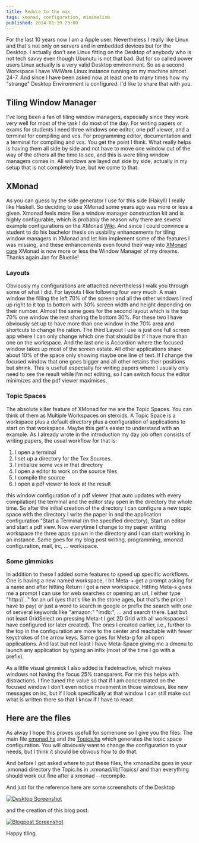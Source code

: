 ```yaml
---
title: Reduce to the max
tags: xmonad, configuration, minimalism
published: 2014-01-19 23:00
---
```


For the last 10 years now I am a Apple user. Nevertheless I really like Linux and that's not only on servers and in embedded devices but for the Desktop. I actually don't see Linux fitting on the Desktop of anybody who is not tech savvy even though Ubunutu is not that bad. But for so called power users Linux actually is a very valid Desktop environment. So as a second Workspace I have VMWare Linux instance running on my machine almost 24-7. And since I have been asked now at least one to many times how my "strange" Desktop Environment is configured. I'd like to share that with you.

<!--more-->

## Tiling Window Manager

I've long been a fan of tiling window managers, especially since they work very well for most of the task I do most of the day. For writing papers or exams for students I need three windows one editor, one pdf viewer, and a terminal for compiling and vcs. For programming editor, documentation and a terminal for compiling and vcs. You get the point I think. What really helps is having them all side by side and not have to move one window out of the way of the others all the time to see, and this is were tiling window managers comes in. All windows are layed out side by side, actually in my setup that is not completely true, but we come to that. 

## XMonad

As you can guess by the side generator I use for this side (Hakyll) I really like Haskell. So deciding to use XMonad some years ago was more or less a given. Xmonad feels more like a window manager construction kit and is highly configurable, which is probably the reason why there are several example configurations on the XMonad [Wiki](http://www.haskell.org/haskellwiki/Xmonad/Config_archive). And since I could convince a student to do his bachelor thesis on usability enhancements for tiling window managers in XMonad and let him implement some of the features I was missing, and these enhancements even found their way into [XMonad core](http://xmonad.wordpress.com/2009/12/06/bluetile.-branch-merged-into-xmonad/) XMonad is now more or less the Window Manager of my dreams. Thanks again Jan for Bluetile! 

### Layouts
Obviously my configurations are attached nevertheless I walk you through some of what I did. For layouts I like following four very much. A main window the filling the left 70% of the screen and all the other windows lined up right to it top to bottom with 30% screen width and height depending on their number. Almost the same goes for the second layout which is the top 70% one window the rest sharing the bottom 30%. For these two I have obviously set up to have more than one window in the 70% area and shortcuts to change the ration. The third Layout I use is just one full screen app where I can only change which one that should be if I have more than one on the workspace. And the last one is Accordion where the focused window takes up most of the screen estate. All other applications share about 10% of the space only showing maybe one line of text. If I change the focused window that one goes bigger and all other retains their positions but shrink. This is usefull especially for writing papers where I usually only need to see the result while I'm not editing, so I can switch focus the editor minimizes and the pdf viewer maximises.


### Topic Spaces 
The absolute killer feature of XMonad for me are the Topic Spaces. You can think of them as Multiple Workspaces on steroids. A Topic Space is a workspace plus a default directory plus a configuration of applications to start on that workspace. Maybe this get's easier to understand with an example. As I already wrote in the introduction my day job often consists of writing papers, the usual workflow for that is: 

1. I open a terminal 
2. I set up a directory for the Tex Sources.
3. I initialize some vcs in that directory
4. I open a editor to work on the source files
5. I compile the source 
6. I open a pdf viewer to look at the result

this window configuration of a pdf viewer (that auto updates with every compilation) the terminal and the editor stay open in the directory the whole time. So after the initial creation of the directory I can configure a new topic space with the directory I write the paper in and the application configuration "Start a Terminal (in the specified directory), Start an editor and start a pdf view. Now everytime I change to my paper writing workspace the three apps spawn in the directory and I can start working in an instance. Same goes for my blog post writing, programming, xmonad configuration, mail, irc, ... workspace. 


### Some gimmicks
In addition to these I added some features to speed up specific workflows. One is having a new named workspace, I hit Meta-+ get a prompt asking for a name and after hitting Return I got a new workspace. Hitting Meta-s gives me a prompt I can use for web searches or opening an url, I either type "http://..." for an url  (yes that's like in the stone ages, but that's the price I have to pay) or just a word to search in google or prefix the search with one of serveral keywords like "amazon:" "imdb:", ... and search there. Last but not least GridSelect on pressing Meta-t I get 2D Grid with all workspaces I have configured (or later created). The ones I created earlier, i.e., further to the top in the configuration are more to the center and reachable with fewer keystrokes of the arrow keys. Same goes for Meta-g for all open applications. And last but not least I have Meta-Space giving me a dmenu to launch any application by typing an infix (most of the time I go with a prefix). 

As a little visual gimmick I also added is FadeInactive, which makes windows not having the focus 25% transparent. For me this helps with distractions. I fine tuned the value so that if I am concentrated on the focused window I don't even notice movement in those windows, like new messages on irc, but if I look specifically at that window I can still make out what is written there so that I know if I have to react. 

## Here are the files

As alway I hope this proves usefull for somenone so I give you the files: The main file [xmonad.hs](/assets/documents/xmonad.hs) and the [Topics.hs](/assets/documents/Topics.hs) which generates the topic space configuration. You will obviously want to change the configuration to your needs, but I think it should be obvious how to do that. 

And before I get asked where to put these files, the xmonad.hs goes in your .xmonad directory the Topic.hs in .xmonad/lib/Topics/ and than everything should work out fine after a <span class="tt">xmonad --recompile</span>.

And just for the reference here are some screenshots of the Desktop

[![Desktop Screenshot](/assets/images/Desktop_thumb.jpg)](/assets/images/Desktop.jpg)

and the creation of this blog post.

[![Blogpost Screenshot](/assets/images/Blogpost_thumb.jpg)](/assets/images/Blogpost.jpg)

Happy tiling.
